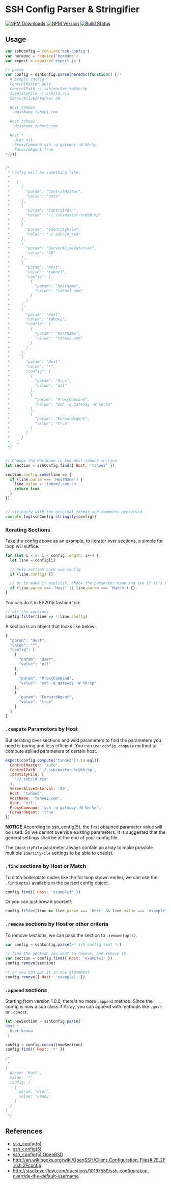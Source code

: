 # SSH Config Parser & Stringifier

[![NPM Downloads](https://img.shields.io/npm/dm/ssh-config.svg?style=flat)](https://www.npmjs.com/package/ssh-config)
[![NPM Version](http://img.shields.io/npm/v/ssh-config.svg?style=flat)](https://www.npmjs.com/package/ssh-config)
[![Build Status](https://travis-ci.org/dotnil/ssh-config.svg)](https://travis-ci.org/dotnil/ssh-config)


## Usage

```js
var sshConfig = require('ssh-config')
var heredoc = require('heredoc')
var expect = require('expect.js')

// parse
var config = sshConfig.parse(heredoc(function() {/*
  # Sample config
  ControlMaster auto
  ControlPath ~/.ssh/master-%r@%h:%p
  IdentityFile ~/.ssh/id_rsa
  ServerAliveInterval 80

  Host tahoe1
    HostName tahoe1.com

  Host tahoe2
    HostName tahoe2.com

  Host *
    User nil
    ProxyCommand ssh -q gateway -W %h:%p
    ForwardAgent true
*/}))


/*
 * config will be something like:
 *
 *   [
 *     {
 *       "param": "ControlMaster",
 *       "value": "auto"
 *     },
 *     {
 *       "param": "ControlPath",
 *       "value": "~/.ssh/master-%r@%h:%p"
 *     },
 *     {
 *       "param": "IdentityFile",
 *       "value": "~/.ssh/id_rsa"
 *     },
 *     {
 *       "param": "ServerAliveInterval",
 *       "value": "80"
 *     },
 *     {
 *       "param": "Host",
 *       "value": "tahoe1",
 *       "config": [
 *         {
 *           "param": "HostName",
 *           "value": "tahoe1.com"
 *         }
 *       ]
 *     },
 *     {
 *       "param": "Host",
 *       "value": "tahoe2",
 *       "config": [
 *         {
 *           "param": "HostName",
 *           "value": "tahoe2.com"
 *         }
 *       ]
 *     },
 *     {
 *       "param": "Host",
 *       "value": "*",
 *       "config": [
 *         {
 *           "param": "User",
 *           "value": "nil"
 *         },
 *         {
 *           "param": "ProxyCommand",
 *           "value": "ssh -q gateway -W %h:%p"
 *         },
 *         {
 *           "param": "ForwardAgent",
 *           "value": "true"
 *         }
 *       ]
 *     }
 *   ]
 */


// Change the HostName in the Host tahoe2 section
let section = sshConfig.find({ Host: 'tahoe2' })

section.config.some(line => {
  if (line.param === 'HostName') {
    line.value = 'tahoe2.com.cn'
    return true
  }
})


// stringify with the original format and comments preserved.
console.log(sshConfig.stringify(config))
```


### Iterating Sections

Take the config above as an example, to iterator over sections, a simple for
loop will suffice.

```js
for (let i = 0; i < config.length; i++) {
  let line = config[i]

  // only section have sub config
  if (line.config) {}

  // or to make it explicit, check the parameter name and see if it's Host or Match
  if (line.param === 'Host' || line.param === 'Match') {}
}
```

You can do it in ES2015 fashion too:

```js
// all the sections
config.filter(line => !!line.config)
```

A section is an object that looks like below:

```js
{
  "param": "Host",
  "value": "*",
  "config": [
    {
      "param": "User",
      "value": "nil"
    },
    {
      "param": "ProxyCommand",
      "value": "ssh -q gateway -W %h:%p"
    },
    {
      "param": "ForwardAgent",
      "value": "true"
    }
  ]
}
```


### `.compute` Parameters by Host

But iterating over sections and wild parameters to find the parameters you need
is boring and less efficient. You can use `config.compute` method to compute
apllied parameters of certain host.

```js
expect(config.compute('tahoe2')).to.eql({
  ControlMaster: 'auto',
  ControlPath: '~/.ssh/master-%r@%h:%p',
  IdentityFile: [
    '~/.ssh/id_rsa'
  ],
  ServerAliveInterval: '80',
  Host: 'tahoe2',
  HostName: 'tahoe2.com',
  User: 'nil',
  ProxyCommand: 'ssh -q gateway -W %h:%p',
  ForwardAgent: 'true'
})
```

**NOTICE** According to [ssh_config(5)][ssh_config], the first obtained
parameter value will be used. So we cannot override existing parameters. It is
suggested that the general settings shall be at the end of your config file.

The `IdentityFile` parameter always contain an array to make possible multiple
`IdentityFile` settings to be able to coexist.


### `.find` sections by Host or Match

To ditch boilerplate codes like the for loop shown earlier, we can use the
`.find(opts)` available in the parsed config object.

```js
config.find({ Host: 'example1' })
```

Or you can just brew it yourself:

```js
config.filter(line => line.param === 'Host' && line.value === 'example1').shift()
```


### `.remove` sections by Host or other criteria

To remove sections, we can pass the section to `.remove(opts)`.

```js
var config = sshConfig.parse(/* ssh config text */)

// find the section you want to remove, and remove it.
var section = config.find({ Host: 'example1' })
config.remove(section)

// or you can put it in one statement
config.remove({ Host: 'example1' })
```


### `.append` sections

Starting from version 1.0.0, there's no more `.append` method. Since the config
is now a sub class if Array, you can append with methods like `.push` or `.concat`.

```js
let newSection = sshConfig.parse(`
Host *
  User keanu
`)

config = config.concat(newSection)
config.find({ Host: '*' })

/*
 *
{
  param: 'Host',
  value: '*',
  config: [
    {
      param: 'User',
      value: 'keanu'
    }
  ]
}
 */

```


## References

- [ssh_config(5)][ssh_config]
- [ssh_config(5)][ssh_config_die]
- [ssh_config(5) OpenBSD][ssh_config_openbsd]
- http://en.wikibooks.org/wiki/OpenSSH/Client_Configuration_Files#.7E.2F.ssh.2Fconfig
- http://stackoverflow.com/questions/10197559/ssh-configuration-override-the-default-username


[ssh_config]: https://www.freebsd.org/cgi/man.cgi?query=ssh_config&sektion=5
[ssh_config_die]: http://linux.die.net/man/5/ssh_config
[ssh_config_openbsd]: http://www.openbsd.org/cgi-bin/man.cgi/OpenBSD-current/man5/ssh_config.5?query=ssh_config&arch=i386
